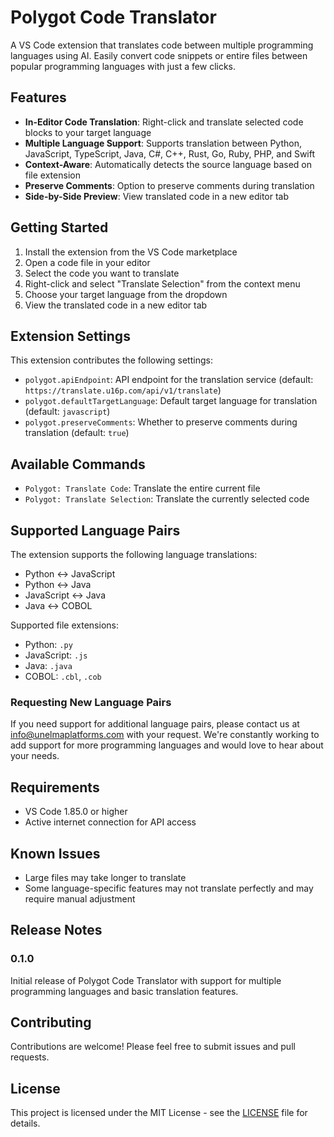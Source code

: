 # Polygot Code Translator

A VS Code extension that translates code between multiple programming languages using AI. Easily convert code snippets or entire files between popular programming languages with just a few clicks.

## Features

- **In-Editor Code Translation**: Right-click and translate selected code blocks to your target language
- **Multiple Language Support**: Supports translation between Python, JavaScript, TypeScript, Java, C#, C++, Rust, Go, Ruby, PHP, and Swift
- **Context-Aware**: Automatically detects the source language based on file extension
- **Preserve Comments**: Option to preserve comments during translation
- **Side-by-Side Preview**: View translated code in a new editor tab

## Getting Started

1. Install the extension from the VS Code marketplace
2. Open a code file in your editor
3. Select the code you want to translate
4. Right-click and select "Translate Selection" from the context menu
5. Choose your target language from the dropdown
6. View the translated code in a new editor tab

## Extension Settings

This extension contributes the following settings:

* `polygot.apiEndpoint`: API endpoint for the translation service (default: `https://translate.u16p.com/api/v1/translate`)
* `polygot.defaultTargetLanguage`: Default target language for translation (default: `javascript`)
* `polygot.preserveComments`: Whether to preserve comments during translation (default: `true`)

## Available Commands

- `Polygot: Translate Code`: Translate the entire current file
- `Polygot: Translate Selection`: Translate the currently selected code

## Supported Language Pairs

The extension supports the following language translations:

- Python ↔ JavaScript
- Python ↔ Java
- JavaScript ↔ Java
- Java ↔ COBOL

Supported file extensions:
- Python: `.py`
- JavaScript: `.js`
- Java: `.java`
- COBOL: `.cbl`, `.cob`

### Requesting New Language Pairs

If you need support for additional language pairs, please contact us at [info@unelmaplatforms.com](mailto:info@unelmaplatforms.com) with your request. We're constantly working to add support for more programming languages and would love to hear about your needs.

## Requirements

- VS Code 1.85.0 or higher
- Active internet connection for API access

## Known Issues

- Large files may take longer to translate
- Some language-specific features may not translate perfectly and may require manual adjustment

## Release Notes

### 0.1.0

Initial release of Polygot Code Translator with support for multiple programming languages and basic translation features.

## Contributing

Contributions are welcome! Please feel free to submit issues and pull requests.

## License

This project is licensed under the MIT License - see the [LICENSE](LICENSE) file for details.
